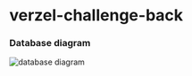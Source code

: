 # verzel-challenge-back
### Database diagram
![database diagram](https://github.com/issitarual/verzel-challenge-back/assets/81389078/1b3dd1f5-62f9-4e58-82bf-04941b9cc341)
